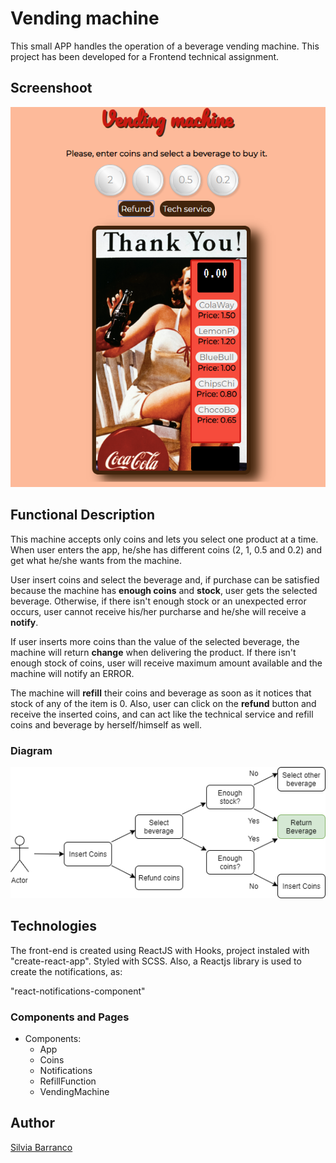 # Vending machine

This small APP handles the operation of a beverage vending machine.
This project has been developed for a Frontend technical assignment.

## Screenshoot

![alt text](./screenshot.png "App" )

## Functional Description

This machine accepts only coins and lets you select one product at a time. When user enters the app, he/she has different coins (2, 1, 0.5 and 0.2) and get what he/she wants from the machine.

User insert coins and select the beverage and, if purchase can be satisfied because the machine has **enough coins** and **stock**, user gets the selected beverage. Otherwise, if there isn't enough stock or an unexpected error occurs, user cannot receive his/her purcharse and he/she will receive a **notify**.

If user inserts more coins than the value of the selected beverage, the machine will return **change** when delivering the product. If there isn't enough stock of coins, user will receive maximum amount available and the machine will notify an ERROR.

The machine will **refill** their coins and beverage as soon as it notices that stock of any of the item is 0. Also, user can click on the **refund** button and receive the inserted coins, and can act like the technical service and refill coins and beverage by herself/himself as well.

### Diagram

![alt text](./diagram.png "Functional Diagram")


## Technologies

The front-end is created using ReactJS with Hooks, project instaled with "create-react-app". Styled with SCSS.
Also, a Reactjs library is used to create the notifications, as:

  "react-notifications-component"


### Components and Pages

- Components:
    - App
    - Coins
    - Notifications
    - RefillFunction
    - VendingMachine

## Author

[Silvia Barranco](https://github.com/sbarranco)
